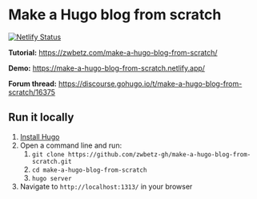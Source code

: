 # Make a Hugo blog from scratch

[![Netlify Status](https://api.netlify.com/api/v1/badges/53882522-ddef-46ec-b8b0-d1a2e4b8af5b/deploy-status)](https://app.netlify.com/sites/make-a-hugo-blog-from-scratch/deploys)

**Tutorial:** https://zwbetz.com/make-a-hugo-blog-from-scratch/

**Demo:** https://make-a-hugo-blog-from-scratch.netlify.app/

**Forum thread:** https://discourse.gohugo.io/t/make-a-hugo-blog-from-scratch/16375

## Run it locally

1. [Install Hugo](https://gohugo.io/getting-started/installing/)
1. Open a command line and run:
    1. `git clone https://github.com/zwbetz-gh/make-a-hugo-blog-from-scratch.git`
    1. `cd make-a-hugo-blog-from-scratch`
    1. `hugo server`
1. Navigate to `http://localhost:1313/` in your browser
